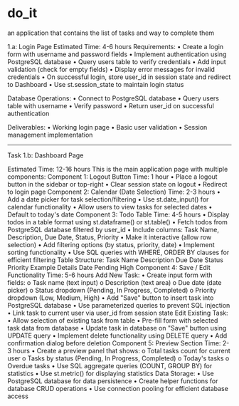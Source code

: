 # do_it
an application that contains the list of tasks and way to complete them

1.a: Login Page
Estimated Time: 4-6 hours
Requirements:
•	Create a login form with username and password fields
•	Implement authentication using PostgreSQL database
•	Query users table to verify credentials
•	Add input validation (check for empty fields)
•	Display error messages for invalid credentials
•	On successful login, store user_id in session state and redirect to Dashboard
•	Use st.session_state to maintain login status

Database Operations:
•	Connect to PostgreSQL database
•	Query users table with username
•	Verify password 
•	Return user_id on successful authentication

Deliverables:
•	Working login page
•	Basic user validation
•	Session management implementation
________________________________________

Task 1.b: Dashboard Page

Estimated Time: 12-16 hours
This is the main application page with multiple components:
Component 1: Logout Button
Time: 1 hour
•	Place a logout button in the sidebar or top-right
•	Clear session state on logout
•	Redirect to login page
Component 2: Calendar (Date Selection)
Time: 2-3 hours
•	Add a date picker for task selection/filtering
•	Use st.date_input() for calendar functionality
•	Allow users to view tasks for selected dates
•	Default to today's date
Component 3: Todo Table
Time: 4-5 hours
•	Display todos in a table format using st.dataframe() or st.table()
•	Fetch todos from PostgreSQL database filtered by user_id
•	Include columns: Task Name, Description, Due Date, Status, Priority
•	Make it interactive (allow row selection)
•	Add filtering options (by status, priority, date)
•	Implement sorting functionality
•	Use SQL queries with WHERE, ORDER BY clauses for efficient filtering
Table Structure:
Task Name	Description	Due Date	Status	Priority
Example	Details	Date	Pending	High
Component 4: Save / Edit Functionality
Time: 5-6 hours
Add New Task:
•	Create input form with fields: 
o	Task name (text input)
o	Description (text area)
o	Due date (date picker)
o	Status dropdown (Pending, In Progress, Completed)
o	Priority dropdown (Low, Medium, High)
•	Add "Save" button to insert task into PostgreSQL database
•	Use parameterized queries to prevent SQL injection
•	Link task to current user via user_id from session state
Edit Existing Task:
•	Allow selection of existing task from table
•	Pre-fill form with selected task data from database
•	Update task in database on "Save" button using UPDATE query
•	Implement delete functionality using DELETE query
•	Add confirmation dialog before deletion
Component 5: Preview Section
Time: 2-3 hours
•	Create a preview panel that shows: 
o	Total tasks count for current user
o	Tasks by status (Pending, In Progress, Completed)
o	Today's tasks
o	Overdue tasks
•	Use SQL aggregate queries (COUNT, GROUP BY) for statistics
•	Use st.metric() for displaying statistics
Data Storage:
•	Use PostgreSQL database for data persistence
•	Create helper functions for database CRUD operations
•	Use connection pooling for efficient database access
